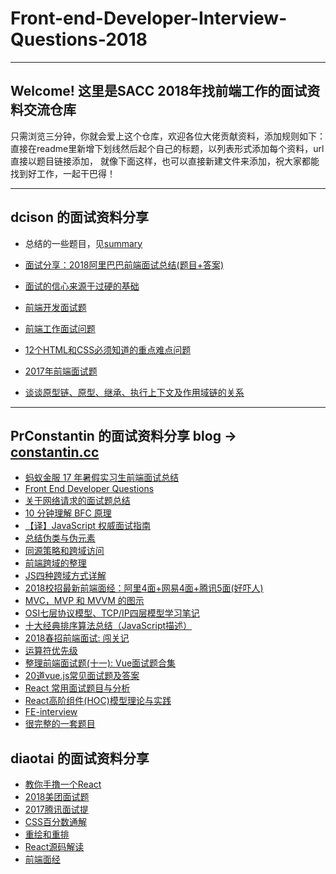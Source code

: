 # Front-end-Developer-Interview-Questions-2018

---

## Welcome! 这里是SACC 2018年找前端工作的面试资料交流仓库
只需浏览三分钟，你就会爱上这个仓库，欢迎各位大佬贡献资料，添加规则如下：
直接在readme里新增下划线然后起个自己的标题，以列表形式添加每个资料，url直接以题目链接添加，
就像下面这样，也可以直接新建文件来添加，祝大家都能找到好工作，一起干巴得！


--- 
## dcison 的面试资料分享
- 总结的一些题目，见[summary](https://github.com/NUPT-SACC/Front-end-Developer-Interview-Questions-2018/blob/master/summary-answer-Dcison.md)

- [面试分享：2018阿里巴巴前端面试总结(题目+答案)](https://funteas.com/topic/5a98cce637621be1429268ee)
- [面试的信心来源于过硬的基础](https://segmentfault.com/a/1190000013331105)
- [前端开发面试题](https://github.com/markyun/My-blog/tree/master/Front-end-Developer-Questions)
- [前端工作面试问题](https://github.com/h5bp/Front-end-Developer-Interview-Questions/tree/master/Translations/Chinese)
- [12个HTML和CSS必须知道的重点难点问题](https://juejin.im/post/5a954add6fb9a06348538c0d)
- [2017年前端面试题](http://www.imooc.com/article/20319)
- [谈谈原型链、原型、继承、执行上下文及作用域链的关系](http://dcison.top/2018/03/20/%E8%B0%88%E8%B0%88%E5%8E%9F%E5%9E%8B%E9%93%BE%E3%80%81%E5%8E%9F%E5%9E%8B%E3%80%81%E7%BB%A7%E6%89%BF%E3%80%81%E6%89%A7%E8%A1%8C%E4%B8%8A%E4%B8%8B%E6%96%87%E5%8F%8A%E4%BD%9C%E7%94%A8%E5%9F%9F%E9%93%BE%E7%9A%84%E5%85%B3%E7%B3%BB/)

---
## PrConstantin 的面试资料分享 blog -> [constantin.cc](http://constantin.cc/)

- [蚂蚁金服 17 年暑假实习生前端面试总结](https://segmentfault.com/a/1190000009485047)
- [Front End Developer Questions](http://markyun.github.io/2015/Front-end-Developer-Questions/)
- [关于网络请求的面试题总结](https://zhuanlan.zhihu.com/p/32565654?utm_source=com.tencent.tim&utm_medium=social)
- [10 分钟理解 BFC 原理](https://zhuanlan.zhihu.com/p/25321647)
- [【译】JavaScript 权威面试指南](https://juejin.im/entry/5a27b5ba6fb9a044fa19bcc4)
- [总结伪类与伪元素](http://www.alloyteam.com/2016/05/summary-of-pseudo-classes-and-pseudo-elements/)
- [同源策略和跨域访问](http://blog.csdn.net/shimiso/article/details/21830313)
- [前端跨域的整理](https://qiutc.me/post/cross-domain-collections.html?utm_source=tuicool&utm_medium=referral)
- [JS四种跨域方式详解](https://segmentfault.com/a/1190000003642057?utm_source=tuicool)
- [2018校招最新前端面经：阿里4面+网易4面+腾讯5面(好吓人)](https://zhuanlan.zhihu.com/p/29140443?utm_source=com.tencent.tim&utm_medium=social)
- [MVC，MVP 和 MVVM 的图示](http://www.ruanyifeng.com/blog/2015/02/mvcmvp_mvvm.html)
- [OSI七层协议模型、TCP/IP四层模型学习笔记](https://www.cnblogs.com/Robin-YB/p/6668762.html)
- [十大经典排序算法总结（JavaScript描述）](https://juejin.im/post/57dcd394a22b9d00610c5ec8#heading-22)
- [2018春招前端面试: 闯关记](https://juejin.im/post/5a998991f265da237f1dbdf9?utm_medium=fe&utm_source=weixinqun#heading-15)  
- [运算符优先级](https://developer.mozilla.org/zh-CN/docs/Web/JavaScript/Reference/Operators/Operator_Precedence)  
- [整理前端面试题(十一): Vue面试题合集](https://www.jianshu.com/p/e54a9a34a773)  
- [20道vue.js常见面试题及答案](https://www.mingtern.com/subject/9350939/)  
- [React 常用面试题目与分析](https://zhuanlan.zhihu.com/p/24856035) 
- [React高阶组件(HOC)模型理论与实践](https://segmentfault.com/a/1190000008112017?_ea=1553893)
- [FE-interview](https://github.com/qiu-deqing/FE-interview#%E6%9C%89%E4%B8%80%E4%B8%AA%E5%A4%A7%E6%95%B0%E7%BB%84var-a-=-1-2-3-a%E7%9A%84%E9%95%BF%E5%BA%A6%E6%98%AF100%E5%86%85%E5%AE%B9%E5%A1%AB%E5%85%85%E9%9A%8F%E6%9C%BA%E6%95%B4%E6%95%B0%E7%9A%84%E5%AD%97%E7%AC%A6%E4%B8%B2%E8%AF%B7%E5%85%88%E6%9E%84%E9%80%A0%E6%AD%A4%E6%95%B0%E7%BB%84a%E7%84%B6%E5%90%8E%E8%AE%BE%E8%AE%A1%E4%B8%80%E4%B8%AA%E7%AE%97%E6%B3%95%E5%B0%86%E5%85%B6%E5%86%85%E5%AE%B9%E5%8E%BB%E9%87%8D) 
- [很完整的一套题目](https://huruji.github.io/FE-Interview/#/docs/JavaScript) 

## diaotai 的面试资料分享 
- [教你手撸一个React](https://www.gitbook.com/book/swennemans/building-your-own-react-js/details)
- [2018美团面试题](https://juejin.im/post/5a96c6326fb9a063626408c8)
- [2017腾讯面试提](http://www.imweb.io/topic/tab/special)
- [CSS百分数通解](https://www.jianshu.com/p/77e197c5256f)
- [重绘和重排](http://www.yodfz.com/detail/16/%E6%B5%8F%E8%A7%88%E5%99%A8%E9%87%8D%E7%BB%98%E5%92%8C%E5%9B%9E%E6%B5%81.html)
- [React源码解读](https://zhuanlan.zhihu.com/p/32520194)
- [前端面经](https://www.nowcoder.com/discuss/64136)
